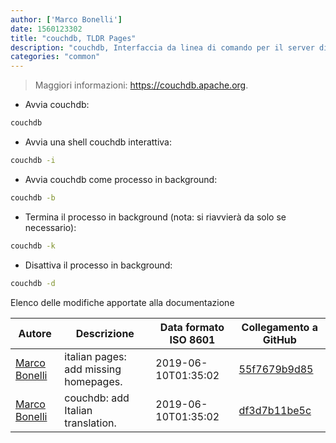 ```yaml
---
author: ['Marco Bonelli']
date: 1560123302
title: "couchdb, TLDR Pages"
description: "couchdb, Interfaccia da linea di comando per il server di database Apache CouchDB."
categories: "common"
---
```

> Maggiori informazioni: <https://couchdb.apache.org>.

- Avvia couchdb:

```bash
couchdb
```

- Avvia una shell couchdb interattiva:

```bash
couchdb -i
```

- Avvia couchdb come processo in background:

```bash
couchdb -b
```

- Termina il processo in background (nota: si riavvierà da solo se necessario):

```bash
couchdb -k
```

- Disattiva il processo in background:

```bash
couchdb -d
```
Elenco delle modifiche apportate alla documentazione


Autore | Descrizione | Data formato ISO 8601 | Collegamento a GitHub
------|-----|-----|-----
[Marco Bonelli](mailto:marco@mebeim.net) | italian pages: add missing homepages. | 2019-06-10T01:35:02 | [55f7679b9d85](https://github.com/tldr-pages/tldr/commit/55f7679b9d85480f6c81738bd32c7901a1db36fe)
[Marco Bonelli](mailto:mb5.marcob@gmail.com) | couchdb: add Italian translation. | 2019-06-10T01:35:02 | [df3d7b11be5c](https://github.com/tldr-pages/tldr/commit/df3d7b11be5c4a3da43cd36a69e68a2b436f51df)

